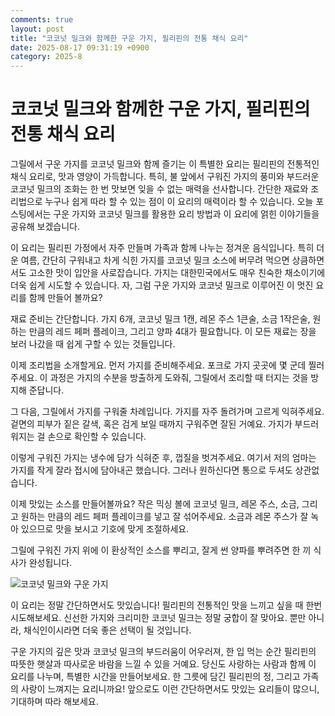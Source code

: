 ```yaml
---
comments: true
layout: post
title: "코코넛 밀크와 함께한 구운 가지, 필리핀의 전통 채식 요리"
date: 2025-08-17 09:31:19 +0900
category: 2025-8
---
```


# 코코넛 밀크와 함께한 구운 가지, 필리핀의 전통 채식 요리

그릴에서 구운 가지를 코코넛 밀크와 함께 즐기는 이 특별한 요리는 필리핀의 전통적인 채식 요리로, 맛과 영양이 가득합니다. 특히, 불 앞에서 구워진 가지의 풍미와 부드러운 코코넛 밀크의 조화는 한 번 맛보면 잊을 수 없는 매력을 선사합니다. 간단한 재료와 조리법으로 누구나 쉽게 따라 할 수 있는 점이 이 요리의 매력이라 할 수 있습니다. 오늘 포스팅에서는 구운 가지와 코코넛 밀크를 활용한 요리 방법과 이 요리에 얽힌 이야기들을 공유해 보겠습니다.

이 요리는 필리핀 가정에서 자주 만들며 가족과 함께 나누는 정겨운 음식입니다. 특히 더운 여름, 간단히 구워내고 차게 식힌 가지를 코코넛 밀크 소스에 버무려 먹으면 상큼하면서도 고소한 맛이 입안을 사로잡습니다. 가지는 대한민국에서도 매우 친숙한 채소이기에 더욱 쉽게 시도할 수 있습니다. 자, 그럼 구운 가지와 코코넛 밀크로 이루어진 이 멋진 요리를 함께 만들어 볼까요?

재료 준비는 간단합니다. 가지 6개, 코코넛 밀크 1캔, 레몬 주스 1큰술, 소금 1작은술, 원하는 만큼의 레드 페퍼 플레이크, 그리고 양파 4대가 필요합니다. 이 모든 재료는 장을 보러 나갔을 때 쉽게 구할 수 있는 것들입니다. 

이제 조리법을 소개할게요. 먼저 가지를 준비해주세요. 포크로 가지 곳곳에 몇 군데 찔러주세요. 이 과정은 가지의 수분을 방출하게 도와줘, 그릴에서 조리할 때 터지는 것을 방지해 준답니다. 

그 다음, 그릴에서 가지를 구워줄 차례입니다. 가지를 자주 돌려가며 고르게 익혀주세요. 겉면의 피부가 짙은 갈색, 혹은 검게 보일 때까지 구워주면 잘된 거예요. 가지가 부드러워지는 걸 손으로 확인할 수 있습니다. 

이렇게 구워진 가지는 냉수에 담가 식혀준 후, 껍질을 벗겨주세요. 여기서 저의 엄마는 가지를 작게 잘라 접시에 담아내곤 했습니다. 그러나 원하신다면 통으로 두셔도 상관없습니다.

이제 맛있는 소스를 만들어볼까요? 작은 믹싱 볼에 코코넛 밀크, 레몬 주스, 소금, 그리고 원하는 만큼의 레드 페퍼 플레이크를 넣고 잘 섞어주세요. 소금과 레몬 주스가 잘 녹아 있으므로 맛을 보시고 기호에 맞게 조절하세요. 

그릴에 구워진 가지 위에 이 환상적인 소스를 뿌리고, 잘게 썬 양파를 뿌려주면 한 끼 식사가 완성됩니다. 

![코코넛 밀크와 구운 가지](https://www.themealdb.com/images/media/meals/bopa2i1683209167.jpg)

이 요리는 정말 간단하면서도 맛있습니다! 필리핀의 전통적인 맛을 느끼고 싶을 때 한번 시도해보세요. 신선한 가지와 크리미한 코코넛 밀크는 정말 궁합이 잘 맞아요. 뿐만 아니라, 채식인이시라면 더욱 좋은 선택이 될 것입니다. 

구운 가지의 깊은 맛과 코코넛 밀크의 부드러움이 어우러져, 한 입 먹는 순간 필리핀의 따뜻한 햇살과 따사로운 바람을 느낄 수 있을 거예요. 당신도 사랑하는 사람과 함께 이 요리를 나누며, 특별한 시간을 만들어보세요. 한 그릇에 담긴 필리핀의 정, 그리고 가족의 사랑이 느껴지는 요리니까요! 앞으로도 이런 간단하면서도 맛있는 요리들이 많으니, 기대하며 따라 해보세요.